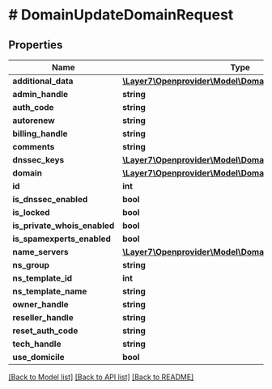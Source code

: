 # # DomainUpdateDomainRequest

## Properties

Name | Type | Description | Notes
------------ | ------------- | ------------- | -------------
**additional_data** | [**\Layer7\Openprovider\Model\DomainUpdateAdditionalData**](DomainUpdateAdditionalData.md) |  | [optional]
**admin_handle** | **string** |  | [optional]
**auth_code** | **string** |  | [optional]
**autorenew** | **string** |  | [optional]
**billing_handle** | **string** |  | [optional]
**comments** | **string** |  | [optional]
**dnssec_keys** | [**\Layer7\Openprovider\Model\DomainDnssecKey[]**](DomainDnssecKey.md) |  | [optional]
**domain** | [**\Layer7\Openprovider\Model\DomainDomain**](DomainDomain.md) |  | [optional]
**id** | **int** |  | [optional]
**is_dnssec_enabled** | **bool** |  | [optional]
**is_locked** | **bool** |  | [optional]
**is_private_whois_enabled** | **bool** |  | [optional]
**is_spamexperts_enabled** | **bool** |  | [optional]
**name_servers** | [**\Layer7\Openprovider\Model\DomainNameserver[]**](DomainNameserver.md) |  | [optional]
**ns_group** | **string** |  | [optional]
**ns_template_id** | **int** |  | [optional]
**ns_template_name** | **string** |  | [optional]
**owner_handle** | **string** |  | [optional]
**reseller_handle** | **string** |  | [optional]
**reset_auth_code** | **string** |  | [optional]
**tech_handle** | **string** |  | [optional]
**use_domicile** | **bool** |  | [optional]

[[Back to Model list]](../../README.md#models) [[Back to API list]](../../README.md#endpoints) [[Back to README]](../../README.md)
